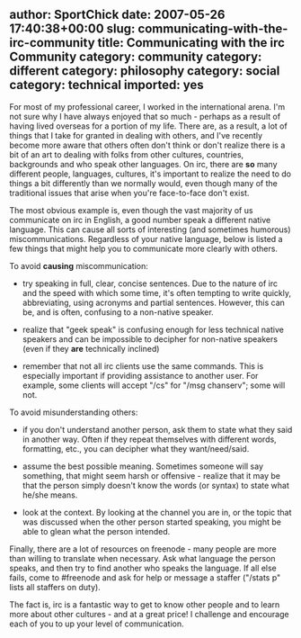 author: SportChick
date: 2007-05-26 17:40:38+00:00
slug: communicating-with-the-irc-community
title: Communicating with the irc Community
category: community
category: different
category: philosophy
category: social
category: technical
imported: yes
---
For most of my professional career, I worked in the international arena.  I'm not sure why I have always enjoyed that so much - perhaps as a result of having lived overseas for a portion of my life.  There are, as a result, a lot of things that I take for granted in dealing with others, and I've recently become more aware that others often don't think or don't realize there is a bit of an art to dealing with folks from other cultures, countries, backgrounds and who speak other languages.  On irc, there are **so** many different people, languages, cultures, it's important to realize the need to do things a bit differently than we normally would, even though many of the traditional issues that arise when you're face-to-face don't exist.

The most obvious example is, even though the vast majority of us communicate on irc in English, a good number speak a different native language. This can cause all sorts of interesting (and sometimes humorous) miscommunications.  Regardless of your native language, below is listed a few things that might help you to communicate more clearly with others.

To avoid **causing** miscommunication:



	
  * try speaking in full, clear, concise sentences.  Due to the nature of irc and the speed with which some time, it's often tempting to write quickly, abbreviating, using acronyms and partial sentences.  However, this can be, and is often, confusing to a non-native speaker.

	
  * realize that "geek speak" is confusing enough for less technical native speakers and can be impossible to decipher for non-native speakers (even if they **are** technically inclined)

	
  * remember that not all irc clients use the same commands.  This is especially important if providing assistance to another user.  For example, some clients will accept "/cs" for "/msg chanserv"; some will not.


To avoid misunderstanding others:

	
  * if you don't understand another person, ask them to state what they said in another way. Often if they repeat themselves with different words, formatting, etc., you can decipher what they want/need/said.

	
  * assume the best possible meaning.  Sometimes someone will say something, that might seem harsh or offensive - realize that it may be that the person simply doesn't know the words (or syntax) to state what he/she means.

	
  * look at the context.  By looking at the channel you are in, or the topic that was discussed when the other person started speaking, you might be able to glean what the person intended.


Finally, there are a lot of resources on freenode - many people are more than willing to translate when necessary.  Ask what language the person speaks, and then try to find another who speaks the language.  If all else fails, come to #freenode and ask for help or message a staffer ("/stats p" lists all staffers on duty).

The fact is, irc is a fantastic way to get to know other people and to learn more about other cultures - and at a great price!  I challenge and encourage each of you to up your level of communication.
